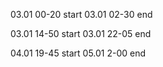 03.01 00-20 start
03.01 02-30 end

03.01 14-50 start
03.01 22-05 end

04.01 19-45 start
05.01 2-00 end
